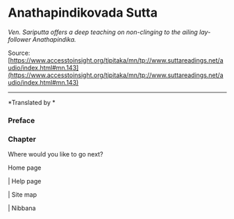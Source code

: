 # Anathapindikovada Sutta

*Ven. Sariputta offers a deep teaching on non-clinging to the ailing lay-follower Anathapindika.*

Source: [https://www.accesstoinsight.org/tipitaka/mn/tp://www.suttareadings.net/audio/index.html#mn.143](https://www.accesstoinsight.org/tipitaka/mn/tp://www.suttareadings.net/audio/index.html#mn.143)

---

*Translated by *

### Preface

### Chapter

Where would you like to go next?

Home page

| Help page

| Site map

| Nibbana